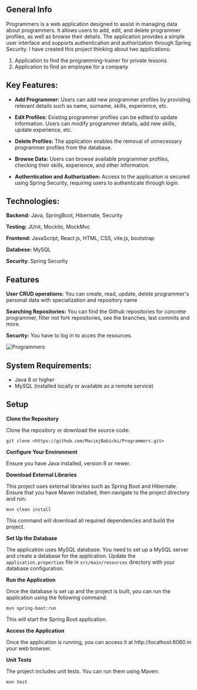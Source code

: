 ## General Info

Programmers is a web application designed to assist in managing data about programmers. It allows users to add, edit, and delete programmer profiles, as well as browse their details. The application provides a simple user interface and supports authentication and authorization through Spring Security. 
I have created this project thinking about two applications:
1) Application to find the programming-trainer for private lessons
2) Application to find an employee for a company

## Key Features:

- **Add Programmer:** Users can add new programmer profiles by providing relevant details such as name, surname, skills, experience, etc.

- **Edit Profiles:** Existing programmer profiles can be edited to update information. Users can modify programmer details, add new skills, update experience, etc.

- **Delete Profiles:** The application enables the removal of unnecessary programmer profiles from the database.

- **Browse Data:** Users can browse available programmer profiles, checking their skills, experience, and other information.

- **Authentication and Authorization:** Access to the application is secured using Spring Security, requiring users to authenticate through login.

## Technologies:

**Backend:** Java, SpringBoot, Hibernate, Security

**Testing:** JUnit, Mockito, MockMvc

**Frontend:** JavaScript, React.js, HTML, CSS, vite.js, bootstrap 

**Databese:** MySQL

**Security**: Spring Security

## Features
**User CRUD operations:** You can create, read, update, delete programmer's personal data with specialization and repository name

**Searching Repositories:** You can find the Github repositories for concrete programmer, filter not fork repositories, see the branches, last commits and more.

**Security:** You have to log in to acces the resources.

![Programmers](https://github.com/MaciejBabicki/Programmers/assets/123827748/c271de49-bc31-4677-a039-b11874ff387e)

## System Requirements:

- Java 8 or higher
- MySQL (installed locally or available as a remote service)

## Setup
**Clone the Repository**

Clone the repository or download the source code:
```
git clone <https://github.com/MaciejBabicki/Programmers.git>
```
**Configure Your Environment**

Ensure you have Java installed, version 8 or newer.

**Download External Libraries**

This project uses external libraries such as Spring Boot and Hibernate. Ensure that you have Maven installed, then navigate to the project directory and run:
```
mvn clean install
```
This command will download all required dependencies and build the project.

**Set Up the Database**

The application uses MySQL database. You need to set up a MySQL server and create a database for the application. Update the `application.properties` file in `src/main/resources` directory with your database configuration.

**Run the Application**

Once the database is set up and the project is built, you can run the application using the following command:
```
mvn spring-boot:run
```
This will start the Spring Boot application.

**Access the Application**

Once the application is running, you can access it at http://localhost:8080 in your web browser.

**Unit Tests**

The project includes unit tests. You can run them using Maven:
```
mvn test
```
